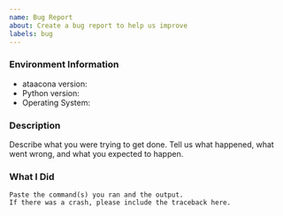 ```yaml
---
name: Bug Report
about: Create a bug report to help us improve
labels: bug
---
```


<!-- Please search existing issues to avoid creating duplicates. -->

### Environment Information

-   ataacona version:
-   Python version:
-   Operating System:

### Description

Describe what you were trying to get done.
Tell us what happened, what went wrong, and what you expected to happen.

### What I Did

```
Paste the command(s) you ran and the output.
If there was a crash, please include the traceback here.
```
